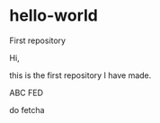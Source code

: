 # hello-world
First repository

Hi,

this is the first repository I have made.

ABC
FED

do fetcha

